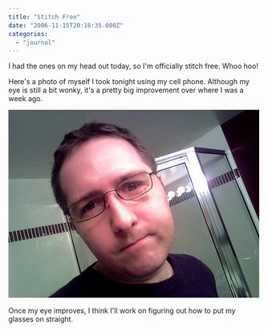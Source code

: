 ```yaml
---
title: "Stitch Free"
date: "2006-11-15T20:16:35.000Z"
categories: 
  - "journal"
---
```


I had the ones on my head out today, so I'm officially stitch free. Whoo hoo!

Here's a photo of myself I took tonight using my cell phone. Although my eye is still a bit wonky, it's a pretty big improvement over where I was a week ago.

[![Healing](images/298496226_47e55261ff.jpg)](http://www.flickr.com/photos/duanestorey/298496226/)

Once my eye improves, I think I'll work on figuring out how to put my glasses on straight.
